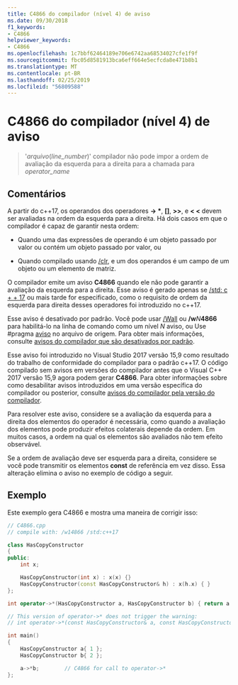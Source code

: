 ```yaml
---
title: C4866 do compilador (nível 4) de aviso
ms.date: 09/30/2018
f1_keywords:
- C4866
helpviewer_keywords:
- C4866
ms.openlocfilehash: 1c7bbf62464189e706e6742aa68534027cfe1f9f
ms.sourcegitcommit: fbc05d8581913bca6eff664e5ecfcda8e471b8b1
ms.translationtype: MT
ms.contentlocale: pt-BR
ms.lasthandoff: 02/25/2019
ms.locfileid: "56809588"
---
```

# <a name="compiler-warning-level-4-c4866"></a>C4866 do compilador (nível 4) de aviso

> '_arquivo_(*line_number*)' compilador não pode impor a ordem de avaliação da esquerda para a direita para a chamada para _operator_name_

## <a name="remarks"></a>Comentários

A partir do c++17, os operandos dos operadores __-> \*__,  **\[]**, **>>**, e **\< \<** devem ser avaliadas na ordem da esquerda para a direita. Há dois casos em que o compilador é capaz de garantir nesta ordem:

- Quando uma das expressões de operando é um objeto passado por valor ou contém um objeto passado por valor, ou

- Quando compilado usando [/clr](../../build/reference/clr-common-language-runtime-compilation.md), e um dos operandos é um campo de um objeto ou um elemento de matriz.

O compilador emite um aviso **C4866** quando ele não pode garantir a avaliação da esquerda para a direita. Esse aviso é gerado apenas se [/std: c + + 17](../../build/reference/std-specify-language-standard-version.md) ou mais tarde for especificado, como o requisito de ordem da esquerda para direita desses operadores foi introduzido no c++17.

Esse aviso é desativado por padrão. Você pode usar [/Wall](../../build/reference/compiler-option-warning-level.md) ou __/w__*N*__4866__ para habilitá-lo na linha de comando como um nível *N* aviso, ou Use #pragma [aviso](../../preprocessor/warning.md) no arquivo de origem. Para obter mais informações, consulte [avisos do compilador que são desativados por padrão](../../preprocessor/compiler-warnings-that-are-off-by-default.md).

Esse aviso foi introduzido no Visual Studio 2017 versão 15,9 como resultado do trabalho de conformidade do compilador para o padrão c++17. O código compilado sem avisos em versões do compilador antes que o Visual C++ 2017 versão 15,9 agora podem gerar **C4866**. Para obter informações sobre como desabilitar avisos introduzidos em uma versão específica do compilador ou posterior, consulte [avisos do compilador pela versão do compilador](compiler-warnings-by-compiler-version.md).

Para resolver este aviso, considere se a avaliação da esquerda para a direita dos elementos do operador é necessária, como quando a avaliação dos elementos pode produzir efeitos colaterais depende da ordem. Em muitos casos, a ordem na qual os elementos são avaliados não tem efeito observável.

Se a ordem de avaliação deve ser esquerda para a direita, considere se você pode transmitir os elementos **const** de referência em vez disso. Essa alteração elimina o aviso no exemplo de código a seguir.

## <a name="example"></a>Exemplo

Este exemplo gera C4866 e mostra uma maneira de corrigir isso:

```cpp
// C4866.cpp
// compile with: /w14866 /std:c++17

class HasCopyConstructor
{
public:
    int x;

    HasCopyConstructor(int x) : x(x) {}
    HasCopyConstructor(const HasCopyConstructor& h) : x(h.x) { }
};

int operator->*(HasCopyConstructor a, HasCopyConstructor b) { return a.x + b.x; }

// This version of operator->* does not trigger the warning:
// int operator->*(const HasCopyConstructor& a, const HasCopyConstructor& b) { return a.x + b.x; }

int main()
{
    HasCopyConstructor a{ 1 };
    HasCopyConstructor b{ 2 };

    a->*b;        // C4866 for call to operator->*
};
```
